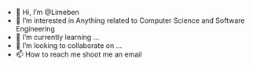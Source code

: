 - 👋 Hi, I’m @Limeben
- 👀 I’m interested in Anything related to Computer Science and Software Engineering
- 🌱 I’m currently learning ...
- 💞️ I’m looking to collaborate on ...
- 📫 How to reach me shoot me an email

<!---
Limeben/Limeben is a ✨ special ✨ repository because its `README.md` (this file) appears on your GitHub profile.
You can click the Preview link to take a look at your changes.
--->

